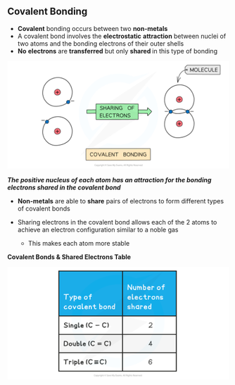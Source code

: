 Covalent Bonding
----------------

* <b>Covalent</b> bonding occurs between two <b>non-metals</b>
* A covalent bond involves the <b>electrostatic</b> <b>attraction</b> between nuclei of two atoms and the bonding electrons of their outer shells
* <b>No</b> <b>electrons</b> are <b>transferred</b> but only <b>shared </b>in this type of bonding

![Chemical Bonding Defining Covalent Bonds, downloadable AS & A Level Chemistry revision notes](1.3-Chemical-Bonding-Defining-Covalent-Bonds.png)

<i><b>The positive nucleus of each atom has an attraction for the bonding electrons shared in the covalent bond</b></i>

* <b>Non-metals</b> are able to <b>share</b> pairs of electrons to form different types of covalent bonds
* Sharing electrons in the covalent bond allows each of the 2 atoms to achieve an electron configuration similar to a noble gas

  + This makes each atom more stable

<b>Covalent Bonds & Shared Electrons Table</b>

![Chemical Bonding Table_8, downloadable AS & A Level Chemistry revision notes](1.3-Chemical-Bonding-Table_8.png)